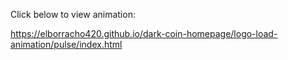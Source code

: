 Click below to view animation:

https://elborracho420.github.io/dark-coin-homepage/logo-load-animation/pulse/index.html
